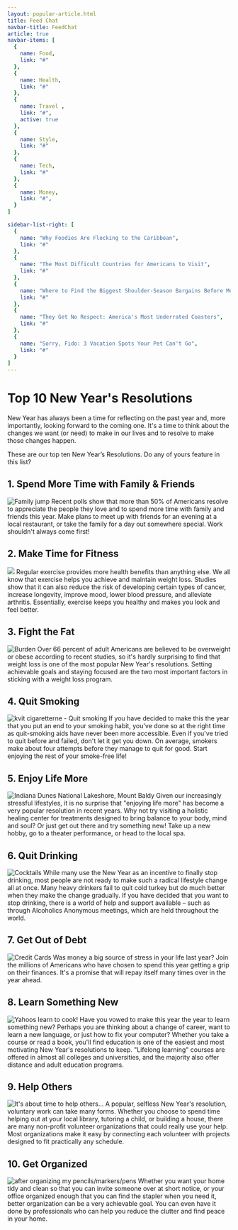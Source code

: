 ```yaml
---
layout: popular-article.html
title: Feed Chat
navbar-title: FeedChat
article: true
navbar-items: [
  {
    name: Food,
    link: "#"
  },
  {
    name: Health,
    link: "#"
  },
  {
    name: Travel ,
    link: "#",
    active: true
  },
  {
    name: Style,
    link: "#"
  },
  {
    name: Tech,
    link: "#"
  },
  {
    name: Money,
    link: "#",
  }
]

sidebar-list-right: [
  {
    name: "Why Foodies Are Flocking to the Caribbean",
    link: "#"
  },
  {
    name: "The Most Difficult Countries for Americans to Visit",
    link: "#"
  },
  {
    name: "Where to Find the Biggest Shoulder-Season Bargains Before Memorial Day",
    link: "#"
  },
  {
    name: "They Get No Respect: America's Most Underrated Coasters",
    link: "#"
  },
  {
    name: "Sorry, Fido: 3 Vacation Spots Your Pet Can't Go",
    link: "#"
  }
]
---
```

# Top 10 New Year's Resolutions

New Year has always been a time for reflecting on the past year and, more importantly, looking forward to the coming one. It's a time to think about the changes we want (or need) to make in our lives and to resolve to make those changes happen.

These are our top ten New Year’s Resolutions. Do any of yours feature in this list?

## 1\. Spend More Time with Family & Friends

![Family jump](../../assets/images/feedchat-family-small.jpg)
Recent polls show that more than 50% of Americans resolve to appreciate the people they love and to spend more time with family and friends this year. Make plans to meet up with friends for an evening at a local restaurant, or take the family for a day out somewhere special. Work shouldn't always come first!

## 2\. Make Time for Fitness

![](../../assets/images/feedchat-fitness-small.jpg)
Regular exercise provides more health benefits than anything else. We all know that exercise helps you achieve and maintain weight loss. Studies show that it can also reduce the risk of developing certain types of cancer, increase longevity, improve mood, lower blood pressure, and alleviate arthritis. Essentially, exercise keeps you healthy and makes you look and feel better.



## 3\. Fight the Fat

![Burden](../../assets/images/feedchat-loose-weight-small.jpg)
Over 66 percent of adult Americans are believed to be overweight or obese according to recent studies, so it's hardly surprising to find that weight loss is one of the most popular New Year's resolutions. Setting achievable goals and staying focused are the two most important factors in sticking with a weight loss program.



## 4\. Quit Smoking

![kvit cigaretterne - Quit smoking](../../assets/images/feedchat-quit-smoking-small.jpg)
If you have decided to make this the year that you put an end to your smoking habit, you've done so at the right time as quit-smoking aids have never been more accessible. Even if you've tried to quit before and failed, don't let it get you down. On average, smokers make about four attempts before they manage to quit for good. Start enjoying the rest of your smoke-free life!



## 5\. Enjoy Life More

![Indiana Dunes National Lakeshore, Mount Baldy](../../assets/images/feedchat-enjoy-life-small.jpg)
Given our increasingly stressful lifestyles, it is no surprise that "enjoying life more" has become a very popular resolution in recent years. Why not try visiting a holistic healing center for treatments designed to bring balance to your body, mind and soul? Or just get out there and try something new! Take up a new hobby, go to a theater performance, or head to the local spa.

## 6\. Quit Drinking

![Cocktails](../../assets/images/feedchat-drinking-small.jpg)
While many use the New Year as an incentive to finally stop drinking, most people are not ready to make such a radical lifestyle change all at once. Many heavy drinkers fail to quit cold turkey but do much better when they make the change gradually. If you have decided that you want to stop drinking, there is a world of help and support available – such as through Alcoholics Anonymous meetings, which are held throughout the world.

## 7\. Get Out of Debt

![Credit Cards](../../assets/images/feedchat-cards-small.jpg)
Was money a big source of stress in your life last year? Join the millions of Americans who have chosen to spend this year getting a grip on their finances. It's a promise that will repay itself many times over in the year ahead.


## 8\. Learn Something New

![Yahoos learn to cook!](../../assets/images/feedchat-cooking-small.jpg)
Have you vowed to make this year the year to learn something new? Perhaps you are thinking about a change of career, want to learn a new language, or just how to fix your computer? Whether you take a course or read a book, you'll find education is one of the easiest and most motivating New Year's resolutions to keep. "Lifelong learning" courses are offered in almost all colleges and universities, and the majority also offer distance and adult education programs.



## 9\. Help Others

![It's about time to help others...](../../assets/images/feedchat-help-small.jpg)
A popular, selfless New Year's resolution, voluntary work can take many forms. Whether you choose to spend time helping out at your local library, tutoring a child, or building a house, there are many non-profit volunteer organizations that could really use your help. Most organizations make it easy by connecting each volunteer with projects designed to fit practically any schedule.



## 10\. Get Organized

![after organizing my pencils/markers/pens](../../assets/images/feedchat-pencils-small.jpg)
Whether you want your home tidy and clean so that you can invite someone over at short notice, or your office organized enough that you can find the stapler when you need it, better organization can be a very achievable goal. You can even have it done by professionals who can help you reduce the clutter and find peace in your home.
